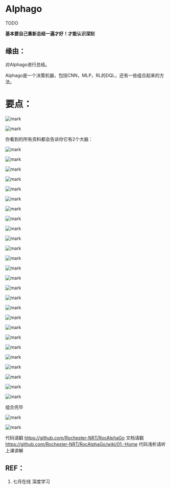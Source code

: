 # Alphago

TODO

**基本要自己重新总结一遍才好！才能认识深刻**



## 缘由：

对Alphago进行总结。

Alphago是一个决策机器，包括CNN，MLP，RL的DQL，还有一些组合起来的方法。


# 要点：

![mark](http://pacdb2bfr.bkt.clouddn.com/blog/image/180727/J4igIKIJdg.png?imageslim)

![mark](http://pacdb2bfr.bkt.clouddn.com/blog/image/180727/IEdeJLAkCC.png?imageslim)

你看到的所有资料都会告诉你它有2个大脑：


![mark](http://pacdb2bfr.bkt.clouddn.com/blog/image/180727/B7LI3iCAel.png?imageslim)



![mark](http://pacdb2bfr.bkt.clouddn.com/blog/image/180727/f0ck3b4LjA.png?imageslim)



![mark](http://pacdb2bfr.bkt.clouddn.com/blog/image/180727/Hl3K45bjAL.png?imageslim)



![mark](http://pacdb2bfr.bkt.clouddn.com/blog/image/180727/61I09F404B.png?imageslim)



![mark](http://pacdb2bfr.bkt.clouddn.com/blog/image/180727/052HdBlLhG.png?imageslim)



![mark](http://pacdb2bfr.bkt.clouddn.com/blog/image/180727/LlJ5L4ka5e.png?imageslim)



![mark](http://pacdb2bfr.bkt.clouddn.com/blog/image/180727/4JAabhK13L.png?imageslim)



![mark](http://pacdb2bfr.bkt.clouddn.com/blog/image/180727/J6Jc4bgE9k.png?imageslim)



![mark](http://pacdb2bfr.bkt.clouddn.com/blog/image/180727/Ga362Fe2fD.png?imageslim)



![mark](http://pacdb2bfr.bkt.clouddn.com/blog/image/180727/j8577mChaL.png?imageslim)



![mark](http://pacdb2bfr.bkt.clouddn.com/blog/image/180727/i5e505aa7F.png?imageslim)



![mark](http://pacdb2bfr.bkt.clouddn.com/blog/image/180727/AIclgc7IEk.png?imageslim)



![mark](http://pacdb2bfr.bkt.clouddn.com/blog/image/180727/F9aF46ia1D.png?imageslim)



![mark](http://pacdb2bfr.bkt.clouddn.com/blog/image/180727/F1BLJIkcJh.png?imageslim)



![mark](http://pacdb2bfr.bkt.clouddn.com/blog/image/180727/KkK3JJjf3B.png?imageslim)



![mark](http://pacdb2bfr.bkt.clouddn.com/blog/image/180727/JbdKJ2E3mc.png?imageslim)



![mark](http://pacdb2bfr.bkt.clouddn.com/blog/image/180727/gi5KJ8kE0f.png?imageslim)



![mark](http://pacdb2bfr.bkt.clouddn.com/blog/image/180727/afkBaIG8Hh.png?imageslim)



![mark](http://pacdb2bfr.bkt.clouddn.com/blog/image/180727/BfDKd9A50D.png?imageslim)



![mark](http://pacdb2bfr.bkt.clouddn.com/blog/image/180727/jbg9b8cm8B.png?imageslim)



![mark](http://pacdb2bfr.bkt.clouddn.com/blog/image/180727/HgFBiJamIB.png?imageslim)



![mark](http://pacdb2bfr.bkt.clouddn.com/blog/image/180727/CH0IIkLJiK.png?imageslim)



![mark](http://pacdb2bfr.bkt.clouddn.com/blog/image/180727/8mGaGdB3K1.png?imageslim)



![mark](http://pacdb2bfr.bkt.clouddn.com/blog/image/180727/iEIlLjld3A.png?imageslim)



![mark](http://pacdb2bfr.bkt.clouddn.com/blog/image/180727/Ag5KLi94bf.png?imageslim)



![mark](http://pacdb2bfr.bkt.clouddn.com/blog/image/180727/3F5c4Gk6lj.png?imageslim)

组合完毕


![mark](http://pacdb2bfr.bkt.clouddn.com/blog/image/180727/74Cahe947l.png?imageslim)



![mark](http://pacdb2bfr.bkt.clouddn.com/blog/image/180727/DgHEE4f53f.png?imageslim)

代码请戳
https://github.com/Rochester-NRT/RocAlphaGo
文档请戳
https://github.com/Rochester-NRT/RocAlphaGo/wiki/01.-Home
代码浅析请听上课讲解








## REF：

1. 七月在线 深度学习
